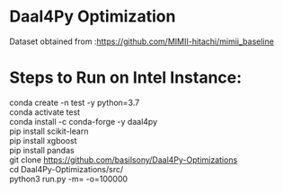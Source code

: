 # Daal4Py Optimization
Dataset obtained from :https://github.com/MIMII-hitachi/mimii_baseline

# Steps to Run on Intel Instance:
conda create -n test -y python=3.7  
conda activate test  
conda install -c conda-forge -y daal4py  
pip install scikit-learn  
pip install xgboost  
pip install pandas  
git clone  https://github.com/basilsony/Daal4Py-Optimizations  
cd Daal4Py-Optimizations/src/  
python3 run.py -m=<model> -o=100000  

